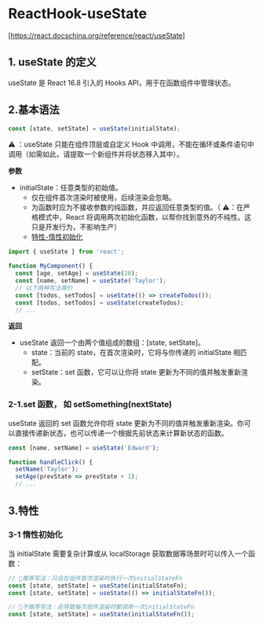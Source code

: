 # ReactHook-useState

[https://react.docschina.org/reference/react/useState]

## 1. useState 的定义

useState 是 React 16.8 引入的 Hooks API，用于在函数组件中管理状态。

## 2.基本语法

```js
const [state, setState] = useState(initialState);
```

⚠️ ：useState 只能在组件顶层或自定义 Hook 中调用，不能在循环或条件语句中调用（如需如此，请提取一个新组件并将状态移入其中）。

**参数**

- initialState：任意类型的初始值。
  - 仅在组件首次渲染时被使用，后续渲染会忽略。
  - 为函数时应为不接收参数的纯函数，并应返回任意类型的值。（ ⚠️：在严格模式中，React 将调用两次初始化函数，以帮你找到意外的不纯性。这只是开发行为，不影响生产）
  - [特性-惰性初始化](#3-1-惰性初始化)

```jsx
import { useState } from 'react';

function MyComponent() {
  const [age, setAge] = useState(28);
  const [name, setName] = useState('Taylor');
  // 以下两种写法等价
  const [todos, setTodos] = useState(() => createTodos());
  const [todos, setTodos] = useState(createTodos);
  // ...
```

**返回**

- useState 返回一个由两个值组成的数组：[state, setState]。
  - state：当前的 state，在首次渲染时，它将与你传递的 initialState 相匹配。
  - setState：set 函数，它可以让你将 state 更新为不同的值并触发重新渲染。

### 2-1.set 函数， 如 setSomething(nextState)

useState 返回的 set 函数允许你将 state 更新为不同的值并触发重新渲染。你可以直接传递新状态，也可以传递一个根据先前状态来计算新状态的函数。

```jsx
const [name, setName] = useState('Edward');

function handleClick() {
  setName('Taylor');
  setAge(prevState => prevState + 1);
  // ...
```

## 3.特性

### 3-1 惰性初始化

当 initialState 需要复杂计算或从 localStorage 获取数据等场景时可以传入一个函数：

```jsx
// 🙆推荐写法：只会在组件首次渲染时执行一次initialStateFn
const [state, setState] = useState(initialStateFn);
const [state, setState] = useState(() => initialStateFn());

// 🙅不推荐写法：会导致每次组件渲染时都调用一次initialStateFn
const [state, setState] = useState(initialStateFn());
```
